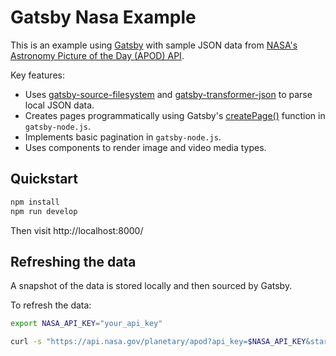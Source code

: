 # Gatsby Nasa Example

This is an example using [Gatsby](https://www.gatsbyjs.com/) with sample JSON data from [NASA's Astronomy Picture of the Day (APOD) API](https://api.nasa.gov/).

Key features:
- Uses [gatsby-source-filesystem](https://www.gatsbyjs.com/plugins/gatsby-source-filesystem/) and [gatsby-transformer-json](https://www.gatsbyjs.com/plugins/gatsby-transformer-json/) to parse local JSON data.
- Creates pages programmatically using Gatsby's [createPage()](https://www.gatsbyjs.com/docs/reference/config-files/actions/#createPage) function in `gatsby-node.js`.
- Implements basic pagination in `gatsby-node.js`.
- Uses components to render image and video media types.


## Quickstart

```sh
npm install
npm run develop
```

Then visit http://localhost:8000/

## Refreshing the data

A snapshot of the data is stored locally and then sourced by Gatsby.

To refresh the data:

```sh
export NASA_API_KEY="your_api_key"

curl -s "https://api.nasa.gov/planetary/apod?api_key=$NASA_API_KEY&start_date=2023-01-01&end_date=2023-03-20" | python3 -m json.tool >data/nasa.json
```
